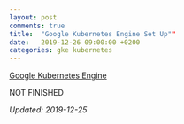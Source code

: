 ```yaml
---
layout: post
comments: true
title:  "Google Kubernetes Engine Set Up""
date:   2019-12-26 09:00:00 +0200
categories: gke kubernetes
---
```


[Google Kubernetes Engine](https://cloud.google.com/kubernetes-engine/)


NOT FINISHED

_Updated: 2019-12-25_
